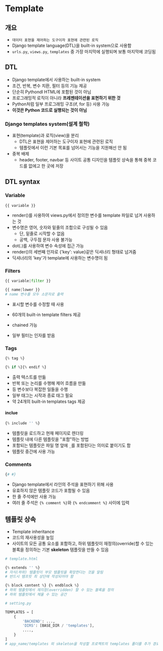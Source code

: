 # Template

## 개요

- `데이터 표현을 제어하는 도구이자 표현에 관련된 로직`
- Django template language(DTL)을 built-in system으로 사용함
- `urls.py`, `views.py`, `templates` 중 가장 마지막에 실행되며 보통 마지막에 코딩됨



## DTL

- Django template에서 사용하는 built-in system
- 조건, 반복, 변수 치환, 필터 등의 기능 제공
- 단순히 Pythondl HTML에 포함된 것이 아님
- 프로그래밍적 로직이 아니라 **프레젠테이션을 표현하기 위한 것**
- Python처럼 일부 프로그래밍 구조(if, for 등) 사용 가능
- **이것은 Python 코드로 실행되는 것이 아님**



### Django templates system(설계 철학)

- 표현(template)과 로직(view)을 분리
  - DTL은 표현을 제어하는 도구이자 표현에 관련된 로직
  - 템플릿에서 이런 기본 목표를 넘어서는 기능을 지원해선 안 됨
- 중복 배제
  - header, footer, navbar 등 사이트 공통 디자인을 템플릿 상속을 통해 중복 코드를 없에고 한 곳에 저장



## DTL syntax

### Variable

```django
{{ variable }}
```

- render()를 사용하여 views.py에서 정의한 변수를 template 파일로 넘겨 사용하는 것
- 변수명은 영어, 숫자와 밑줄의 조합으로 구성될 수 있음
  - 단, 밑줄로 시작할 수 없음
  - 공백, 구두점 문자 사용 불가능
- dot(.)를 사용하여 변수 속성에 접근 가능
- render()의 세번째 인자로 {'key': value}같은 딕셔너리 형태로 넘겨줌
- 딕셔너리의 'key'가 template에 사용하는 변수명이 됨



### Filters

```python
{{ variable|filter }}

{{ name|lower }}
# name 변수를 모두 소문자로 출력
```

- 표시할 변수를 수정할 때 사용

- 60개의 built-in template filters 제공
- chained 가능
- 일부 필터는 인자를 받음



### Tags

```python
{% tag %}

{% if %}{% endif %}
```

- 출력 텍스트를 만듦
- 반복 또는 논리를 수행해 제어 흐름을 만듦
- 등 변수보다 복잡한 일들을 수행
- 일부 태그는 시작과 종료 태그 필요
- 약 24개의 built-in templates tags 제공



#### inclue

```python
{% include '' %}
```

- 템플릿을 로드하고 현재 페이지로 렌더링
- 템플릿 내에 다른 템플릿을 "포함"하는 방법
- 포함되는 템플릿은 파일 명 앞에 `_`를 포함된다는 의미로 붙이기도 함
- 템플릿 중간에 사용 가능



### Comments

```python
{# #}
```

- Django template에서 라인의 주석을 표현하기 위해 사용
- 유효하지 않은 템플릿 코드가 포함될 수 있음
- 한 줄 주석에만 사용 가능
- 여러 줄 주석은 `{% comment %}`와 `{% endcomment %}` 사이에 입력



## 템플릿 상속

- Template inheritance
- 코드의 재사용성을 높임
- 사이트의 모든 공통 요소를 포함하고, 하위 템플릿이 재정의(override)할 수 있는 블록을 정의하는 기본 **skeleton** 템플릿을 만들 수 있음

```python
# template.html

{% extends '' %}
# 자식(하위) 템플릿이 부모 템플릿을 확장한다는 것을 알림
# 반드시 템프릿 최 상단에 작성되어야 함

{% block content %} {% endblock %}
# 하위 템플릿에서 재지정(overridden) 할 수 있는 블록을 정의
# 하위 템플릿에서 채울 수 있는 공간
```

```python
# setting.py

TEMPLATES = [
    {
        'BACKEND': ...,
        'DIRS': [BASE_DIR / 'templates'],
        ....,
    }
]
# app_name/templates 외 skeleton을 작성할 프로젝트의 templates 폴더를 추가 경로로 설정
```

